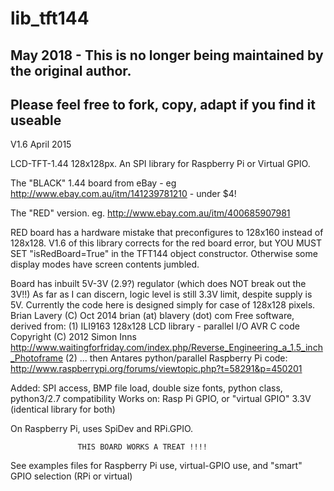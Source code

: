 # lib_tft144

## May 2018 - This is no longer being maintained by the original author.
## Please feel free to fork, copy, adapt if you find it useable

V1.6    April 2015

LCD-TFT-1.44 128x128px.  An SPI library for Raspberry Pi or Virtual GPIO.

The "BLACK" 1.44 board from eBay -    eg http://www.ebay.com.au/itm/141239781210     - under $4!

The "RED" version. eg. http://www.ebay.com.au/itm/400685907981

RED board has a hardware mistake that preconfigures to 128x160 instead of 128x128.
V1.6 of this library corrects for the red board error, but YOU MUST SET "isRedBoard=True" in the TFT144 object constructor.
Otherwise some display modes have screen contents jumbled.

Board has inbuilt 5V-3V (2.9?) regulator (which does NOT break out the 3V!!)
As far as I can discern, logic level is still 3.3V limit, despite supply is 5V.
Currently the code here is designed simply for case of 128x128 pixels.
Brian Lavery (C) Oct 2014    brian (at) blavery (dot) com
Free software, derived from:
   (1) ILI9163 128x128 LCD library   - parallel I/O AVR C code
      Copyright (C) 2012 Simon Inns
      http://www.waitingforfriday.com/index.php/Reverse_Engineering_a_1.5_inch_Photoframe
   (2) ... then Antares python/parallel Raspberry Pi code:
      http://www.raspberrypi.org/forums/viewtopic.php?t=58291&p=450201

Added: SPI access, BMP file load, double size fonts, python class, python3/2.7 compatibility
Works on: Rasp Pi GPIO,    or "virtual GPIO" 3.3V   (identical library for both)

On Raspberry Pi, uses SpiDev and RPi.GPIO.


                   THIS BOARD WORKS A TREAT !!!!



See examples files  for Raspberry Pi use, virtual-GPIO use, and "smart" GPIO selection (RPi or virtual)
